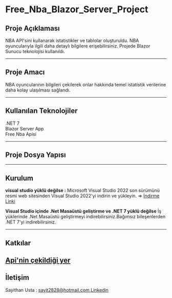 # Free_Nba_Blazor_Server_Project

## Proje Açıklaması

NBA API'sini kullanarak istatistikler ve tablolar oluşturuldu. NBA oyuncularıyla ilgili daha detaylı bilgilere erişebilirsiniz. Projede Blazor Sunucu teknolojisi kullanıldı.

---
## Proje Amacı

NBA oyuncularının bilgileri çekilerek onlar hakkında temel istatistik verilerine daha kolay ulaşılması sağlandı.

---
## Kullanılan Teknolojiler

.NET 7<br>
Blazor Server App<br>
Free Nba Apisi

---
## Proje Dosya Yapısı




---
## Kurulum
**visual studio yüklü değilse :**
Microsoft Visual Studio 2022 son sürümünü resmi web sitesinden Visual Studio 2022'yi indirin ve yükleyin. => [İndirme Linki](https://visualstudio.microsoft.com/tr/vs/)

**Visual Studio içinde .Net Masaüstü geliştirme ve .NET 7 yüklü değilse**
İş yüklerinde .Net Masaüstü geliştirmeyi indirebilirsiniz.Bağımsız bileşenlerden .NET 7'yi indirebilirsiniz.


---
## Katkılar

[Api'nin çekildiği yer ](https://rapidapi.com/theapiguy/api/free-nba/)
---

## İletişim

Sayithan Usta     : sayit2828@hotmail.com,[Linkedin](https://www.linkedin.com/in/sayithan-usta-aa34b4202/)
